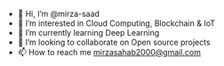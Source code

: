 - 👋 Hi, I’m @mirza-saad
- 👀 I’m interested in Cloud Computing, Blockchain & IoT
- 🌱 I’m currently learning Deep Learning
- 💞️ I’m looking to collaborate on Open source projects
- 📫 How to reach me mirzasahab2000@gmail.com

<!---
mirza-saad/mirza-saad is a ✨ special ✨ repository because its `README.md` (this file) appears on your GitHub profile.
You can click the Preview link to take a look at your changes.
--->

